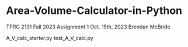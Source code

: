 # Area-Volume-Calculator-in-Python
TPRG 2131 Fall 2023 Assignment 1
Oct. 15th, 2023
Brendan McBride

A_V_calc_starter.py
test_A_V_calc.py
